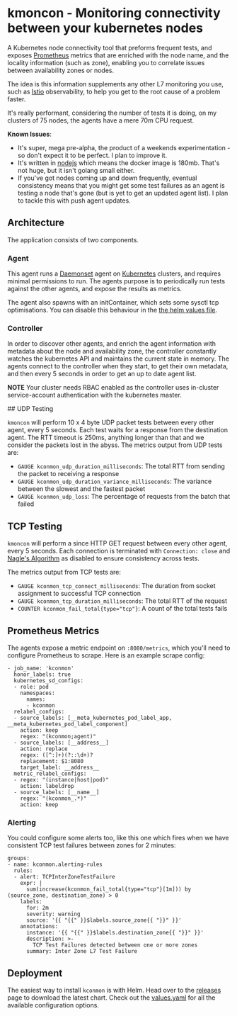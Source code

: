 # kmoncon - Monitoring connectivity between your kubernetes nodes

A Kubernetes node connectivity tool that preforms frequent tests, and exposes [Prometheus](https://prometheus.io) metrics that are enriched with the node name, and the locality information (such as zone), enabling you to correlate issues between availability zones or nodes.

The idea is this information supplements any other L7 monitoring you use, such as [Istio](https://istio.io/latest/docs/concepts/observability) observability, to help you get to the root cause of a problem faster.

It's really performant, considering the number of tests it is doing, on my clusters of 75 nodes, the agents have a mere 70m CPU request.

**Known Issues**:

- It's super, mega pre-alpha, the product of a weekends experimentation - so don't expect it to be perfect. I plan to improve it.
- It's written in [nodejs](https://nodejs.org/en) which means the docker image is 180mb. That's not huge, but it isn't golang small either.
- If you've got nodes coming up and down frequently, eventual consistency means that you might get some test failures as an agent is testing a node that's gone (but is yet to get an updated agent list). I plan to tackle this with push agent updates.

## Architecture

The application consists of two components.

### Agent

This agent runs a [Daemonset](https://kubernetes.io/docs/concepts/workloads/controllers/daemonset) agent on [Kubernetes](https://kubernetes.io/) clusters, and requires minimal permissions to run. The agents purpose is to periodically run tests against the other agents, and expose the results as metrics.

The agent also spawns with an initContainer, which sets some sysctl tcp optimisations. You can disable this behaviour in the [the helm values file](helmfile/charts/kconmon/values.yaml).

### Controller

In order to discover other agents, and enrich the agent information with metadata about the node and availability zone, the controller constantly watches the kubernetes API and maintains the current state in memory. The agents connect to the controller when they start, to get their own metadata, and then every 5 seconds in order to get an up to date agent list.

**NOTE** Your cluster needs RBAC enabled as the controller uses in-cluster service-account authentication with the kubernetes master.

## UDP Testing

`kmoncon` will perform 10 x 4 byte UDP packet tests between every other agent, every 5 seconds. Each test waits for a response from the destination agent. The RTT timeout is 250ms, anything longer than that and we consider the packets lost in the abyss. The metrics output from UDP tests are:

- `GAUGE kconmon_udp_duration_milliseconds`: The total RTT from sending the packet to receiving a response
- `GAUGE kconmon_udp_duration_variance_milliseconds`: The variance between the slowest and the fastest packet
- `GAUGE kconmon_udp_loss`: The percentage of requests from the batch that failed

## TCP Testing

`kmoncon` will perform a since HTTP GET request between every other agent, every 5 seconds. Each connection is terminated with `Connection: close` and [Nagle's Algorithm](https://en.wikipedia.org/wiki/Nagle%27s_algorithm) as disabled to ensure consistency across tests.

The metrics output from TCP tests are:

- `GAUGE kconmon_tcp_connect_milliseconds`: The duration from socket assignment to successful TCP connection
- `GAUGE kconmon_tcp_duration_milliseconds`: The total RTT of the request
- `COUNTER kconmon_fail_total{type="tcp"}`: A count of the total tests fails

## Prometheus Metrics

The agents expose a metric endpoint on `:8080/metrics`, which you'll need to configure Prometheus to scrape. Here is an example scrape config:

```
- job_name: 'kconmon'
  honor_labels: true
  kubernetes_sd_configs:
  - role: pod
    namespaces:
      names:
      - kconmon
  relabel_configs:
  - source_labels: [__meta_kubernetes_pod_label_app, __meta_kubernetes_pod_label_component]
    action: keep
    regex: "(kconmon;agent)"
  - source_labels: [__address__]
    action: replace
    regex: ([^:]+)(?::\d+)?
    replacement: $1:8080
    target_label: __address__
  metric_relabel_configs:
  - regex: "(instance|host|pod)"
    action: labeldrop
  - source_labels: [__name__]
    regex: "(kconmon_.*)"
    action: keep
```

### Alerting

You could configure some alerts too, like this one which fires when we have consistent TCP test failures between zones for 2 minutes:

```
groups:
- name: kconmon.alerting-rules
  rules:
  - alert: TCPInterZoneTestFailure
    expr: |
      sum(increase(kconmon_fail_total{type="tcp"}[1m])) by (source_zone, destination_zone) > 0
    labels:
      for: 2m
      severity: warning
      source: '{{ "{{" }}$labels.source_zone{{ "}}" }}'
    annotations:
      instance: '{{ "{{" }}$labels.destination_zone{{ "}}" }}'
      description: >-
        TCP Test Failures detected between one or more zones
      summary: Inter Zone L7 Test Failure
```

## Deployment

The easiest way to install `kconmon` is with Helm. Head over to the [releases](https://github.com/Stono/kconmon/releases) page to download the latest chart. Check out the [values.yaml](helmfile/charts/kconmon/values.yaml) for all the available configuration options.
